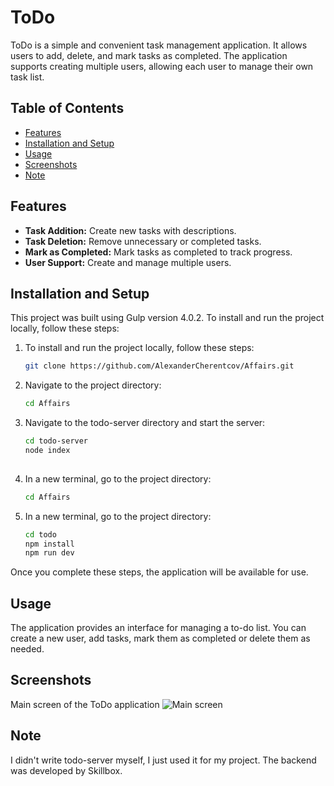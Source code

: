 # ToDo

ToDo is a simple and convenient task management application. It allows users to add, delete, and mark tasks as completed. The application supports creating multiple users, allowing each user to manage their own task list.

## Table of Contents
- [Features](#features)
- [Installation and Setup](#installation-and-setup)
- [Usage](#usage)
- [Screenshots](#screenshots)
- [Note](#Note)

## Features

- **Task Addition:** Create new tasks with descriptions.
- **Task Deletion:** Remove unnecessary or completed tasks.
- **Mark as Completed:** Mark tasks as completed to track progress.
- **User Support:** Create and manage multiple users.

## Installation and Setup

This project was built using Gulp version 4.0.2. To install and run the project locally, follow these steps:

1. To install and run the project locally, follow these steps:
   ```bash
   git clone https://github.com/AlexanderCherentcov/Affairs.git

2. Navigate to the project directory:
   ```bash
   cd Affairs

3. Navigate to the todo-server directory and start the server:
   ```bash
   cd todo-server
   node index
 
4. In a new terminal, go to the project directory:
   ```bash
   cd Affairs

5. In a new terminal, go to the project directory:
   ```bash
   cd todo
   npm install
   npm run dev

Once you complete these steps, the application will be available for use.

## Usage

The application provides an interface for managing a to-do list. You can create a new user, add tasks, mark them as completed or delete them as needed.

## Screenshots

Main screen of the ToDo application
![Main screen](./screenshots/ToDo.jpg)

## Note

I didn't write todo-server myself, I just used it for my project. The backend was developed by Skillbox.
